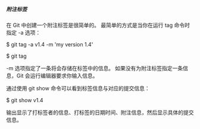 

##### **附注标签**

在 Git 中创建一个附注标签是很简单的。 最简单的方式是当你在运行 tag 命令时指定 -a 选项：

$ git tag -a v1.4 -m 'my version 1.4'

$ git tag

-m 选项指定了一条将会存储在标签中的信息。 如果没有为附注标签指定一条信息，Git 会运行编辑器要求你输入信息。

通过使用 git show 命令可以看到标签信息与对应的提交信息：

$ git show v1.4

输出显示了打标签者的信息、打标签的日期时间、附注信息，然后显示具体的提交信息。

